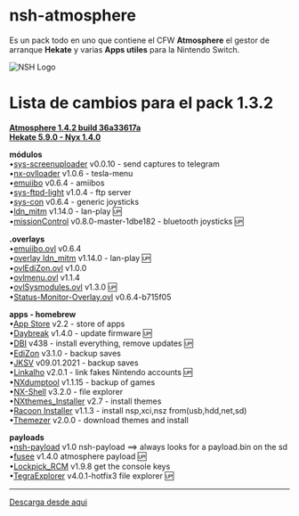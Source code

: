 # nsh-atmosphere
Es un pack todo en uno que contiene el CFW **Atmosphere** el gestor de arranque **Hekate** y varias **Apps utiles** para la Nintendo Switch.

![NSH Logo](https://raw.githubusercontent.com/team-racoon/nsh-atmosphere/master/nsh-logo.png)


# Lista de cambios para el pack 1.3.2

**[Atmosphere 1.4.2 build 36a33617a](https://github.com/Atmosphere-NX/Atmosphere/releases)**  
**[Hekate 5.9.0 - Nyx 1.4.0](https://github.com/CTCaer/hekate/releases)**


**módulos**  
•[sys-screenuploader](https://github.com/bakatrouble/sys-screenuploader/releases)  v0.0.10 - send captures to telegram  
•[nx-ovlloader](https://github.com/WerWolv/nx-ovlloader/releases) v1.0.6 - tesla-menu  
•[emuiibo](https://github.com/XorTroll/emuiibo/releases) v0.6.4 - amiibos  
•[sys-ftpd-light](https://github.com/cathery/sys-ftpd-light/releases) v1.0.4 - ftp server  
•[sys-con](https://github.com/cathery/sys-con/releases) v0.6.4 - generic joysticks  
•[ldn_mitm](https://github.com/spacemeowx2/ldn_mitm/releases) v1.14.0 - lan-play 🆙   
•[missionControl](https://github.com/ndeadly/MissionControl/releases/) v0.8.0-master-1dbe182 - bluetooth joysticks 🆙  

**.overlays**  
•[emuiibo.ovl](https://github.com/XorTroll/emuiibo/releases) v0.6.4  
•[overlay ldn_mitm](https://github.com/spacemeowx2/ldn_mitm/releases) v1.14.0 - lan-play 🆙  
•[ovlEdiZon.ovl](https://github.com/WerWolv/EdiZon/releases) v1.0.0  
•[ovlmenu.ovl](https://github.com/WerWolv/Tesla-Menu/releases) v1.1.4  
•[ovlSysmodules.ovl](https://github.com/WerWolv/ovl-sysmodules/releases) v1.3.0 🆙  
•[Status-Monitor-Overlay.ovl](https://github.com/masagrator/Status-Monitor-Overlay/releases) v0.6.4-b715f05   

**apps - homebrew**  
•[App Store](https://github.com/vgmoose/hb-appstore/releases) v2.2 - store of apps  
•[Daybreak](https://github.com/Atmosphere-NX/Atmosphere/releases) v1.4.0 - update firmware 🆙  
•[DBI](https://github.com/rashevskyv/dbi/releases) v438 - install everything, remove updates 🆙  
•[EdiZon](https://github.com/WerWolv/EdiZon/releases) v3.1.0 - backup saves   
•[JKSV](https://github.com/J-D-K/JKSV/releases) v09.01.2021 - backup saves  
•[Linkalho](https://github.com/rdmrocha/linkalho/releases) v2.0.1 - link fakes Nintendo accounts 🆙   
•[NXdumptool](https://github.com/DarkMatterCore/nxdumptool/releases) v1.1.15  - backup of games  
•[NX-Shell](https://github.com/joel16/NX-Shell/releases) v3.2.0 - file explorer  
•[NXthemes_Installer](https://github.com/exelix11/SwitchThemeInjector/releases) v2.7 - install themes  
•[Racoon Installer](https://github.com/team-racoon/Racoon-Installer/releases) v1.1.3 - install nsp,xci,nsz from(usb,hdd,net,sd)   
•[Themezer](https://github.com/suchmememanyskill/themezer-nx/releases) v2.0.0 - download themes and install  

**payloads**  
•[nsh-payload](https://github.com/team-racoon/nsh-atmosphere/releases) v1.0 nsh-payload ==> always looks for a payload.bin on the sd  
•[fusee](https://github.com/Atmosphere-NX/Atmosphere/releases) v1.4.0 atmosphere payload 🆙  
•[Lockpick_RCM](https://github.com/shchmue/Lockpick_RCM/releases) v1.9.8 get the console keys  
•[TegraExplorer](https://github.com/suchmememanyskill/TegraExplorer/releases) v4.0.1-hotfix3 file explorer 🆙  


-----------------------------------------------------------------------------
[Descarga desde aqui](https://github.com/team-racoon/nsh-atmosphere/releases)
